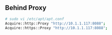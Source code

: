 ## Behind Proxy
```bash
# sudo vi /etc/apt/apt.conf
Acquire::http::Proxy "http://10.1.1.117:8088";
Acquire::https::Proxy "http://10.1.1.117:8088";
```
